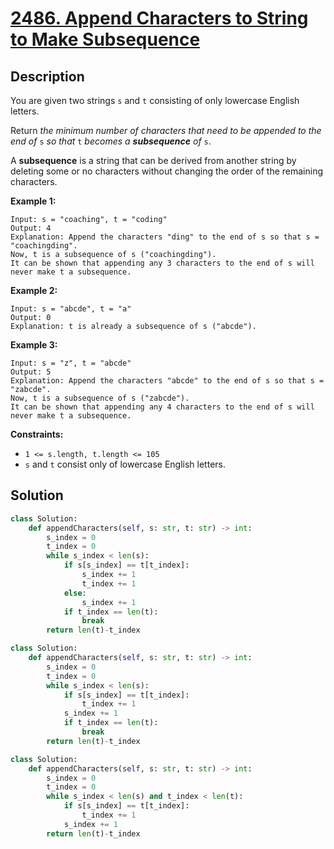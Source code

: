 # [2486. Append Characters to String to Make Subsequence](https://leetcode.com/problems/append-characters-to-string-to-make-subsequence/description/?envType=daily-question&envId=2024-06-03)

## Description

You are given two strings `s` and `t` consisting of only lowercase English letters.

Return *the minimum number of characters that need to be appended to the end of* `s` *so that* `t` *becomes a **subsequence** of* `s`.

A **subsequence** is a string that can be derived from another string by deleting some or no characters without changing the order of the remaining characters.

**Example 1:**

```
Input: s = "coaching", t = "coding"
Output: 4
Explanation: Append the characters "ding" to the end of s so that s = "coachingding".
Now, t is a subsequence of s ("coachingding").
It can be shown that appending any 3 characters to the end of s will never make t a subsequence.

```

**Example 2:**

```
Input: s = "abcde", t = "a"
Output: 0
Explanation: t is already a subsequence of s ("abcde").

```

**Example 3:**

```
Input: s = "z", t = "abcde"
Output: 5
Explanation: Append the characters "abcde" to the end of s so that s = "zabcde".
Now, t is a subsequence of s ("zabcde").
It can be shown that appending any 4 characters to the end of s will never make t a subsequence.

```

**Constraints:**

- `1 <= s.length, t.length <= 105`
- `s` and `t` consist only of lowercase English letters.


## Solution

```python
class Solution:
    def appendCharacters(self, s: str, t: str) -> int:
        s_index = 0
        t_index = 0
        while s_index < len(s):
            if s[s_index] == t[t_index]:
                s_index += 1
                t_index += 1
            else:
                s_index += 1
            if t_index == len(t):
                break
        return len(t)-t_index
```

```python
class Solution:
    def appendCharacters(self, s: str, t: str) -> int:
        s_index = 0
        t_index = 0
        while s_index < len(s):
            if s[s_index] == t[t_index]:
                t_index += 1
            s_index += 1
            if t_index == len(t):
                break
        return len(t)-t_index
```

```python
class Solution:
    def appendCharacters(self, s: str, t: str) -> int:
        s_index = 0
        t_index = 0
        while s_index < len(s) and t_index < len(t):
            if s[s_index] == t[t_index]:
                t_index += 1
            s_index += 1
        return len(t)-t_index
```